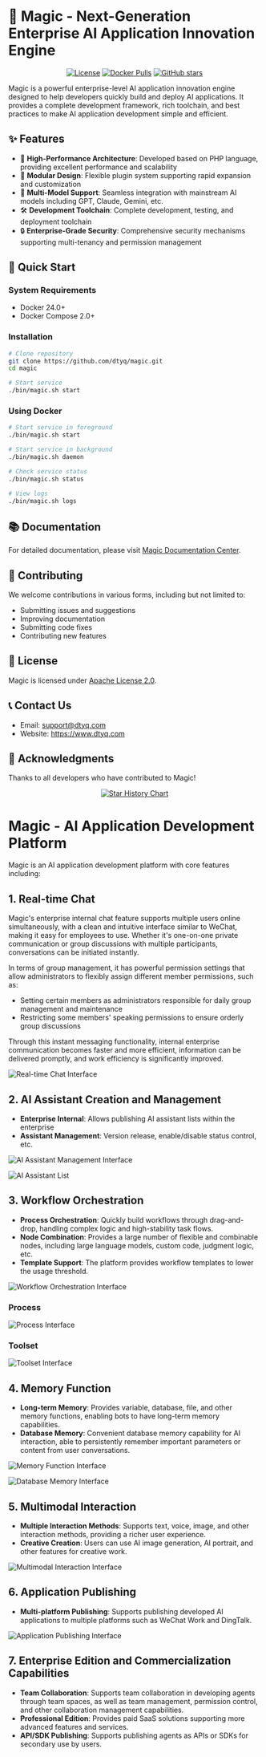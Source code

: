 # 🎩 Magic - Next-Generation Enterprise AI Application Innovation Engine

<div align="center">

[![License](https://img.shields.io/badge/license-Apache%202.0-blue.svg)](LICENSE)
[![Docker Pulls](https://img.shields.io/docker/pulls/dtyq/magic-service.svg)](https://hub.docker.com/r/dtyq/magic-service)
[![GitHub stars](https://img.shields.io/github/stars/dtyq/magic.svg?style=social&label=Star)](https://github.com/dtyq/magic)

</div>

Magic is a powerful enterprise-level AI application innovation engine designed to help developers quickly build and deploy AI applications. It provides a complete development framework, rich toolchain, and best practices to make AI application development simple and efficient.

## ✨ Features

- 🚀 **High-Performance Architecture**: Developed based on PHP language, providing excellent performance and scalability
- 🧩 **Modular Design**: Flexible plugin system supporting rapid expansion and customization
- 🔌 **Multi-Model Support**: Seamless integration with mainstream AI models including GPT, Claude, Gemini, etc.
- 🛠️ **Development Toolchain**: Complete development, testing, and deployment toolchain
- 🔒 **Enterprise-Grade Security**: Comprehensive security mechanisms supporting multi-tenancy and permission management

## 🚀 Quick Start

### System Requirements
- Docker 24.0+
- Docker Compose 2.0+

### Installation

```bash
# Clone repository
git clone https://github.com/dtyq/magic.git
cd magic

# Start service
./bin/magic.sh start
```

### Using Docker

```bash
# Start service in foreground
./bin/magic.sh start

# Start service in background
./bin/magic.sh daemon

# Check service status
./bin/magic.sh status

# View logs
./bin/magic.sh logs
```

## 📚 Documentation

For detailed documentation, please visit [Magic Documentation Center](http://docs.letsmagic.cn/).

## 🤝 Contributing

We welcome contributions in various forms, including but not limited to:

- Submitting issues and suggestions
- Improving documentation
- Submitting code fixes
- Contributing new features

## 📄 License

Magic is licensed under [Apache License 2.0](LICENSE).

## 📞 Contact Us

- Email: support@dtyq.com
- Website: https://www.dtyq.com

## 🙏 Acknowledgments

Thanks to all developers who have contributed to Magic!

<div align="center">

[![Star History Chart](https://api.star-history.com/svg?repos=dtyq/magic&type=Date)](https://star-history.com/#dtyq/magic&Date)

</div>

# Magic - AI Application Development Platform

Magic is an AI application development platform with core features including:

## 1. Real-time Chat

Magic's enterprise internal chat feature supports multiple users online simultaneously, with a clean and intuitive interface similar to WeChat, making it easy for employees to use. Whether it's one-on-one private communication or group discussions with multiple participants, conversations can be initiated instantly.

In terms of group management, it has powerful permission settings that allow administrators to flexibly assign different member permissions, such as:
- Setting certain members as administrators responsible for daily group management and maintenance
- Restricting some members' speaking permissions to ensure orderly group discussions

Through this instant messaging functionality, internal enterprise communication becomes faster and more efficient, information can be delivered promptly, and work efficiency is significantly improved.

![Real-time Chat Interface](/static/img/chat-interface.png)

## 2. AI Assistant Creation and Management

- **Enterprise Internal**: Allows publishing AI assistant lists within the enterprise
- **Assistant Management**: Version release, enable/disable status control, etc.

![AI Assistant Management Interface](/static/img/ai-assistant-1.png)

![AI Assistant List](/static/img/ai-assistant-2.png)

## 3. Workflow Orchestration

- **Process Orchestration**: Quickly build workflows through drag-and-drop, handling complex logic and high-stability task flows.
- **Node Combination**: Provides a large number of flexible and combinable nodes, including large language models, custom code, judgment logic, etc.
- **Template Support**: The platform provides workflow templates to lower the usage threshold.

![Workflow Orchestration Interface](/static/img/workflow-1.png)

### Process

![Process Interface](/static/img/workflow-process.png)

### Toolset

![Toolset Interface](/static/img/tools.png)

## 4. Memory Function

- **Long-term Memory**: Provides variable, database, file, and other memory functions, enabling bots to have long-term memory capabilities.
- **Database Memory**: Convenient database memory capability for AI interaction, able to persistently remember important parameters or content from user conversations.

![Memory Function Interface](/static/img/memory-1.png)

![Database Memory Interface](/static/img/memory-2.png)

## 5. Multimodal Interaction

- **Multiple Interaction Methods**: Supports text, voice, image, and other interaction methods, providing a richer user experience.
- **Creative Creation**: Users can use AI image generation, AI portrait, and other features for creative work.

![Multimodal Interaction Interface](/static/img/multimodal.png)

## 6. Application Publishing

- **Multi-platform Publishing**: Supports publishing developed AI applications to multiple platforms such as WeChat Work and DingTalk.

![Application Publishing Interface](/static/img/app-publishing.png)

## 7. Enterprise Edition and Commercialization Capabilities

- **Team Collaboration**: Supports team collaboration in developing agents through team spaces, as well as team management, permission control, and other collaboration management capabilities.
- **Professional Edition**: Provides paid SaaS solutions supporting more advanced features and services.
- **API/SDK Publishing**: Supports publishing agents as APIs or SDKs for secondary use by users. 